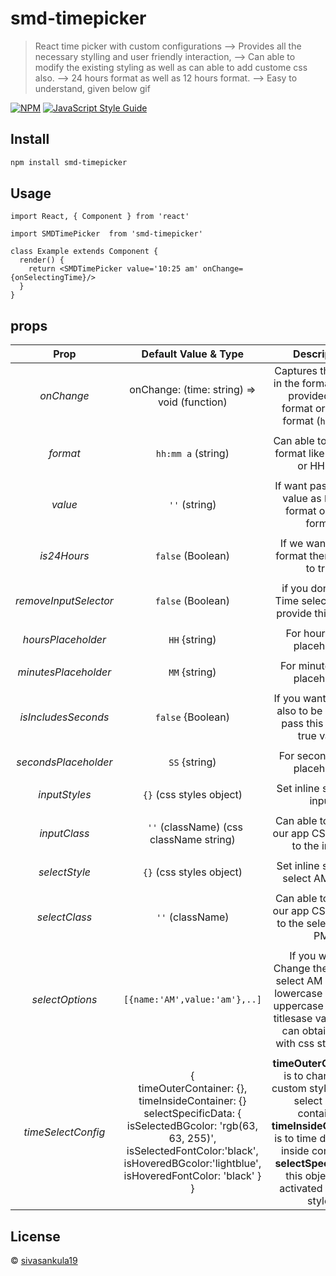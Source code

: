 # smd-timepicker

> React time picker with custom configurations
> --> Provides all the necessary stylling and user friendly interaction,
> --> Can able to modify the existing styling as well as can able to add custome css also.
> --> 24 hours format as well as 12 hours format.
> --> Easy to understand, given below gif


[![NPM](https://img.shields.io/npm/v/smd-timepicker.svg)](https://www.npmjs.com/package/smd-timepicker) [![JavaScript Style Guide](https://img.shields.io/badge/code_style-standard-brightgreen.svg)](https://standardjs.com)

## Install

```bash
npm install smd-timepicker
```

## Usage

```tsx
import React, { Component } from 'react'

import SMDTimePicker  from 'smd-timepicker'

class Example extends Component {
  render() {
    return <SMDTimePicker value='10:25 am' onChange={onSelectingTime}/>
  }
}
```
## props

| Prop				  | Default Value & Type 				 | Description  |
| :------------: |:---------------:| :---------------:|
|    *onChange*   | onChange: (time: string) => void (function)| Captures the output in the  format of user provided prop format or default format (`hh:mm a`)|
|						|								|											|
| *format*   			|  `hh:mm a`  (string)     		 |   Can able to pass the format like hh:mm a or HH:mm  |
|						|									|											|
| 		*value* 	 | `''` (string)  				|   If want pass default value as `hh:mm a`  format or `HH:mm` format		 |
|						|									|											|
| 	*is24Hours*  	 | `false` (Boolean)       	 |   If we want 24 hrs format then set this to true|
|						|												|											|
| 	*removeInputSelector*  	 | `false` (Boolean)       	 |  if you don't want Time select options provide this as true |
|						|												|											|
| *hoursPlaceholder*  |  `HH` {string)        | For hours input  placeholder |
|						|												|											|
|*minutesPlaceholder*|  `MM` {string)      | For minutes input placeholder  |
|						|												|											|
| *isIncludesSeconds* |  `false` {Boolean)  		    | If you want seconds  also to be included pass this prop as true value   	 |
|						|												|											|
|*secondsPlaceholder*|  `SS` {string)          | For seconds input placeholder  |
|						|												|											|
|  *inputStyles*   |  `{}` (css styles object)| Set inline styles for input |
|						|												|											|
|   *inputClass*     | ` ''` (className) (css className string)      | Can able to provide our app CSS classes to the inputs |
|						|												|											|
|   *selectStyle*    |  `{}` (css styles object)| Set inline styles for select AM or PM|
|						|												|											|
|   *selectClass*    |  `''` (className)       | Can able to provide our app CSS classes to the select AM or PM|
|						|												|											|
|  *selectOptions*|`[{name:'AM',value:'am'},..]`| If you want to Change the name of select AM or PM as lowercase values or uppercase values or titlesase values, You can obtain those with css styles also  	|
|						|												|											|
|  *timeSelectConfig* | {<br />timeOuterContainer: {},<br /> timeInsideContainer: {} <br /> selectSpecificData: {<br/> isSelectedBGcolor: 'rgb(63, 63, 255)',<br />isSelectedFontColor:'black',<br />isHoveredBGcolor:'lightblue',<br /> isHoveredFontColor: 'black' }</br> }  |  **timeOuterContainer** is to change the custom styles for the select input container,  **timeInsideContainer** is to time data value inside container  , **selectSpecificData** this object is to activated element styles 	|



## License

 © [sivasankula19](https://github.com/sivasankula19)


